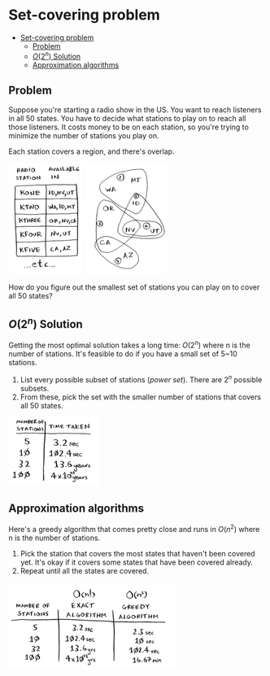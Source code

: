 # Set-covering problem

- [Set-covering problem](#set-covering-problem)
  - [Problem](#problem)
  - [$O(2^n)$ Solution](#o2n-solution)
  - [Approximation algorithms](#approximation-algorithms)

## Problem

Suppose you're starting a radio show in the US. You want to reach listeners in all 50 states. You have to decide what stations to play on to reach all those listeners. It costs money to be on each station, so you're trying to minimize the number of stations you play on.

Each station covers a region, and there's overlap.

![Alt text](image.png)
![Alt text](image-1.png)

How do you figure out the smallest set of stations you can play on to cover all 50 states?

## $O(2^n)$ Solution

Getting the most optimal solution takes a long time: $O(2^n)$ where n is the number of stations. It's feasible to do if you have a small set of 5~10 stations.

1. List every possible subset of stations (_power set_). There are $2^n$ possible subsets.
2. From these, pick the set with the smaller number of stations that covers all 50 states.

![Alt text](image-2.png)

## Approximation algorithms

Here's a greedy algorithm that comes pretty close and runs in $O(n^2)$ where n is the number of stations.

1. Pick the station that covers the most states that haven't been covered yet. It's okay if it covers some states that have been covered already.
2. Repeat until all the states are covered.

![](image-3.png)
